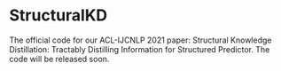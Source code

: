 # StructuralKD
The official code for our ACL-IJCNLP 2021 paper: Structural Knowledge Distillation: Tractably Distilling Information for Structured Predictor. The code will be released soon.
